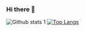 ### Hi there 👋

<!--
**bernaysl/bernaysl** is a ✨ _special_ ✨ repository because its `README.md` (this file) appears on your GitHub profile.

Here are some ideas to get you started:

- 🔭 I’m currently working on 
- 🌱 I’m currently learning ...
- 👯 I’m looking to collaborate on ...
- 🤔 I’m looking for help with ...
- 💬 Ask me about ...
- 📫 How to reach me: ...
- 😄 Pronouns: ...
- ⚡ Fun fact: ...
-->
![Github stats 1](https://github-readme-stats.vercel.app/api?username=bernaysl&show_icons=true&theme=gradient) 
[![Top Langs](https://github-readme-stats.vercel.app/api/top-langs/?username=bernaysl&layout=compact)](https://github.com/anuraghazra/github-readme-stats)

